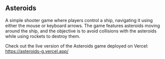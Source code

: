 ## Asteroids

A simple shooter game where players control a ship, navigating it using either the mouse or keyboard arrows. The game features asteroids moving around the ship, and the objective is to avoid collisions with the asteroids while using rockets to destroy them.

Check out the live version of the Asteroids game deployed on Vercel: https://asteroids-g.vercel.app/
